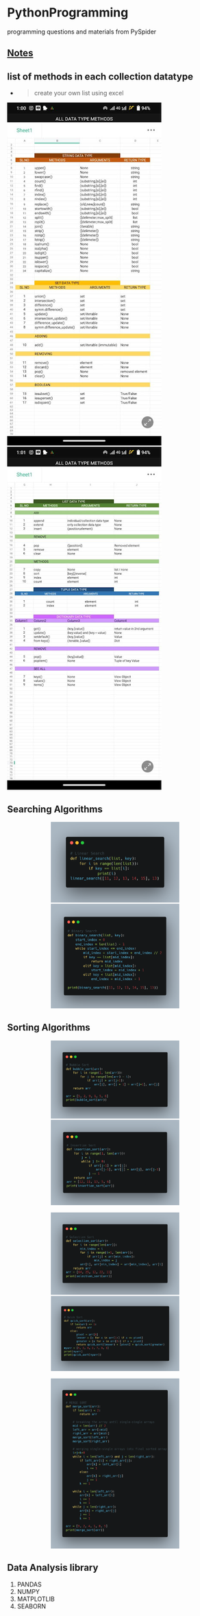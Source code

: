 # PythonProgramming

programming questions and materials from PySpider

## [Notes](notes.md)

## list of methods in each collection datatype
- > create your own list using excel

![list1](/images/l1.jpg)
![list2](/images/l2.jpg)

## Searching Algorithms

<p align="center">
  <img src="./images/linearSearch.png" width="300" /> 
  <img src="./images/binarySearch.png" width="300" />
</p>

## Sorting Algorithms

<p align="center">
  <img src="./images/bubbleSort.png" width="300" /> 
  <img src="./images/insertionSort.png" width="300" />
</p>

<p align="center">
  <img src="./images/selectionSort.png" width="300" /> 
  <img src="./images/quickSort.png" width="300" />
</p>

<p align="center">
  <img src="./images/mergeSort.png" width="300" /> 
</p>


## Data Analysis library

1. PANDAS
2. NUMPY
3. MATPLOTLIB
4. SEABORN
